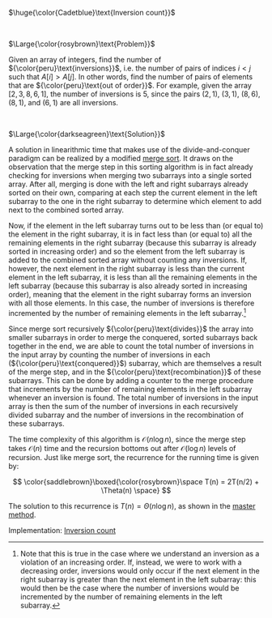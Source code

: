 $\huge{\color{Cadetblue}\text{Inversion count}}$

<br/>

$\Large{\color{rosybrown}\text{Problem}}$

Given an array of integers, find the number of ${\color{peru}\text{inversions}}$, i.e. the number of pairs of indices $i < j$ such that $A[i] > A[j]$. In other words, find the number of pairs of elements that are ${\color{peru}\text{out of order}}$. For example, given the array $[2,3,8,6,1]$, the number of inversions is 5, since the pairs $(2,1)$, $(3,1)$, $(8,6)$, $(8,1)$, and $(6,1)$ are all inversions.

<br/>

$\Large{\color{darkseagreen}\text{Solution}}$

A solution in linearithmic time that makes use of the divide-and-conquer paradigm can be realized by a modified [merge sort](https://github.com/pl3onasm/CLRS/tree/main/algorithms/sorting/merge-sort). It draws on the observation that the merge step in this sorting algorithm is in fact already checking for inversions when merging two subarrays into a single sorted array. After all, merging is done with the left and right subarrays already sorted on their own, comparing at each step the current element in the left subarray to the one in the right subarray to determine which element to add next to the combined sorted array.  

Now, if the element in the left subarray turns out to be less than (or equal to) the element in the right subarray, it is in fact less than (or equal to) all the remaining elements in the right subarray (because this subarray is already sorted in increasing order) and so the element from the left subarray is added to the combined sorted array without counting any inversions. If, however, the next element in the right subarray is less than the current element in the left subarray, it is less than all the remaining elements in the left subarray (because this subarray is also already sorted in increasing order), meaning that the element in the right subarray forms an inversion with all those elements. In this case, the number of inversions is therefore incremented by the number of remaining elements in the left subarray.[^1]

Since merge sort recursively ${\color{peru}\text{divides}}$ the array into smaller subarrays in order to merge the conquered, sorted subarrays back together in the end, we are able to count the total number of inversions in the input array by counting the number of inversions in each (${\color{peru}\text{conquered}}$) subarray, which are themselves a result of the merge step, and in the ${\color{peru}\text{recombination}}$ of these subarrays. This can be done by adding a counter to the merge procedure that increments by the number of remaining elements in the left subarray whenever an inversion is found. The total number of inversions in the input array is then the sum of the number of inversions in each recursively divided subarray and the number of inversions in the recombination of these subarrays.  

The time complexity of this algorithm is $\mathcal{O}(n \log n)$, since the merge step takes $\mathcal{O}(n)$ time and the recursion bottoms out after $\mathcal{O}(\log n)$ levels of recursion. Just like merge sort, the recurrence for the running time is given by:

$$
\color{saddlebrown}\boxed{\color{rosybrown}\space T(n) = 2T(n/2) + \Theta(n) \space}
$$

The solution to this recurrence is $T(n) = \Theta(n \log n)$, as shown in the [master method](../../theory/recurrences/master-method.md).

Implementation: [Inversion count](https://github.com/pl3onasm/AADS/blob/main/algorithms/divide-and-conquer/inversion-count/inversioncount.c)

[^1]: Note that this is true in the case where we understand an inversion as a violation of an increasing order. If, instead, we were to work with a decreasing order, inversions would only occur if the next element in the right subarray is greater than the next element in the left subarray: this would then be the case where the number of inversions would be incremented by the number of remaining elements in the left subarray.
